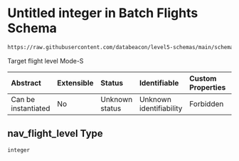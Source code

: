 # Untitled integer in Batch Flights Schema

```txt
https://raw.githubusercontent.com/databeacon/level5-schemas/main/schemas/batch/flights.schema.json#/properties/nav_flight_level
```

Target flight level Mode-S

| Abstract            | Extensible | Status         | Identifiable            | Custom Properties | Additional Properties | Access Restrictions | Defined In                                                                          |
| :------------------ | :--------- | :------------- | :---------------------- | :---------------- | :-------------------- | :------------------ | :---------------------------------------------------------------------------------- |
| Can be instantiated | No         | Unknown status | Unknown identifiability | Forbidden         | Allowed               | none                | [flights.schema.json\*](../../out/batch/flights.schema.json "open original schema") |

## nav\_flight\_level Type

`integer`

